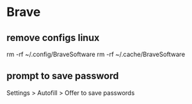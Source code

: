 # Brave

## remove configs linux
rm -rf ~/.config/BraveSoftware
rm -rf ~/.cache/BraveSoftware

## prompt to save password
Settings > Autofill > Offer to save passwords
